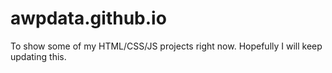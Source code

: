 # awpdata.github.io
To show some of my HTML/CSS/JS projects right now.
Hopefully I will keep updating this. 
<br />
